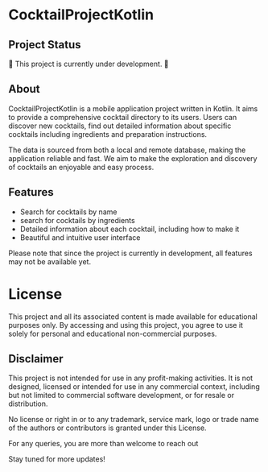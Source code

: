 # CocktailProjectKotlin

## Project Status

🚧 This project is currently under development. 🚧

## About

CocktailProjectKotlin is a mobile application project written in Kotlin. It aims to provide a comprehensive cocktail directory to its users. Users can discover new cocktails, find out detailed information about specific cocktails including ingredients and preparation instructions.

The data is sourced from both a local and remote database, making the application reliable and fast. We aim to make the exploration and discovery of cocktails an enjoyable and easy process.

## Features

- Search for cocktails by name
- search for cocktails by ingredients
- Detailed information about each cocktail, including how to make it
- Beautiful and intuitive user interface

Please note that since the project is currently in development, all features may not be available yet.

# License

This project and all its associated content is made available for educational purposes only. By accessing and using this project, you agree to use it solely for personal and educational non-commercial purposes.

## Disclaimer

This project is not intended for use in any profit-making activities. It is not designed, licensed or intended for use in any commercial context, including but not limited to commercial software development, or for resale or distribution.

No license or right in or to any trademark, service mark, logo or trade name of the authors or contributors is granted under this License.


For any queries, you are more than welcome to reach out

Stay tuned for more updates!

